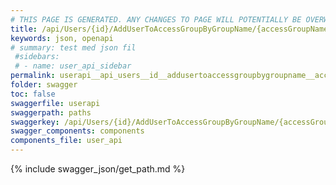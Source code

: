 ```yaml
---
# THIS PAGE IS GENERATED. ANY CHANGES TO PAGE WILL POTENTIALLY BE OVERWRITTEN.
title: /api/Users/{id}/AddUserToAccessGroupByGroupName/{accessGroupName}
keywords: json, openapi
# summary: test med json fil
 #sidebars: 
 # - name: user_api_sidebar
permalink: userapi__api_users__id__addusertoaccessgroupbygroupname__accessgroupname_.html
folder: swagger
toc: false
swaggerfile: userapi
swaggerpath: paths
swaggerkey: /api/Users/{id}/AddUserToAccessGroupByGroupName/{accessGroupName}
swagger_components: components
components_file: user_api
---
```

{% include swagger_json/get_path.md %}
